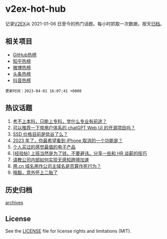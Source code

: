 # v2ex-hot-hub

 记录[V2EX](https://www.v2ex.com/)从 2021-01-06 日至今的热门话题。每小时抓取一次数据，按天[归档](archives)。
 
 ## 相关项目

- [GitHub热榜](https://github.com/snaildev/github-hot-hub)
- [知乎热榜](https://github.com/snaildev/zhihu-hot-hub)
- [微博热榜](https://github.com/snaildev/weibo-hot-hub)
- [头条热榜](https://github.com/snaildev/toutiao-hot-hub)
- [抖音热榜](https://github.com/snaildev/douyin-hot-hub)


 `更新时间：2023-04-01 16:07:41 +0800`

## 热议话题

1. [考不上本科，只能上专科，学什么专业有前途？](https://www.v2ex.com/t/928846)
1. [可以推荐一下带用户体系的 chatGPT Web UI 的开源项目吗？](https://www.v2ex.com/t/928809)
1. [SSD 价格目前是低谷了么？](https://www.v2ex.com/t/928795)
1. [2023 年了，你最希望看到 iPhone 取消的一个功能是？](https://www.v2ex.com/t/928834)
1. [个人买过的感觉最值的电子产品](https://www.v2ex.com/t/928951)
1. [[经验帖] 上班当然是为了钱，不要避讳。分享一些和 HR 谈薪的技巧](https://www.v2ex.com/t/928808)
1. [请教公司内部如何实现无感知跨境加速](https://www.v2ex.com/t/928907)
1. [用.cn 域名用作公司主域名是否算作死行为？](https://www.v2ex.com/t/928888)
1. [哦豁，意外怀上二胎了](https://www.v2ex.com/t/928930)

## 历史归档

[archives](archives)

## License

See the [LICENSE](LICENSE) file for license rights and limitations (MIT).

